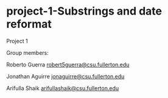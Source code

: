 # project-1-Substrings and date reformat
Project 1

Group members:

Roberto Guerra robert5guerra@csu.fullerton.edu

Jonathan Aguirre  jonaguirre@csu.fullerton.edu

Arifulla Shaik arifullashaik@csu.fullerton.edu
